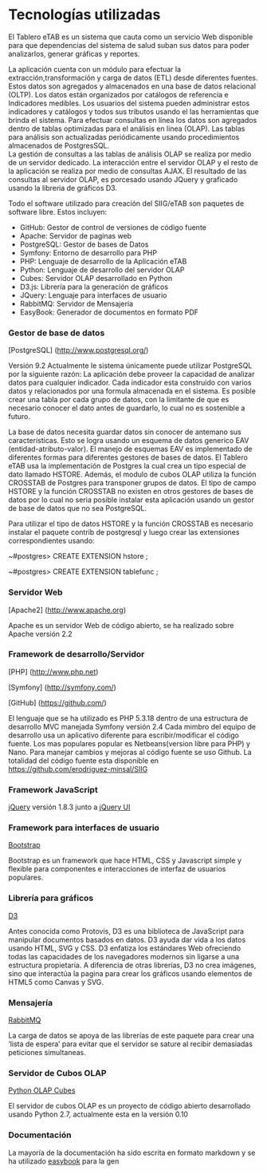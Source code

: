 #  Tecnologías utilizadas

El Tablero eTAB es un sistema que cauta como un servicio Web disponible para que dependencias del sistema de salud suban sus datos para poder analizarlos, generar gráficas y reportes. 

La aplicación cuenta con un módulo para efectuar la extracción,transformación y carga de datos (ETL) desde diferentes fuentes. Estos datos son agregados y almacenados en una base de datos relacional (OLTP). Los datos están organizados por catálogos de referencia e Indicadores medibles. Los usuarios del sistema pueden administrar estos indicadores y catálogos y todos sus tributos usando el las herramientas que brinda el sistema.
Para efectuar consultas en línea los datos son agregados dentro de tablas optimizadas para el análisis en linea (OLAP). 
Las tablas para análisis son actualizadas periódicamente usando procedimientos almacenados de PostgresSQL.  
La gestión de consultas a las tablas de análisis OLAP se realiza por medio de un servidor dedicado. 
La interacción entre el servidor OLAP y el resto de la aplicación se realiza por medio de consultas AJAX. 
El resultado de las consultas al servidor OLAP, es porcesado usando JQuery y graficado usando la libreria de gráficos D3.  

Todo el software utilizado para creación del SIIG/eTAB son paquetes de software libre.
Estos incluyen:

* GitHub: Gestor de control de versiones de código fuente
* Apache: Servidor de paginas web
* PostgreSQL: Gestor de bases de Datos
* Symfony: Entorno de desarrollo para PHP
* PHP: Lenguaje de desarrollo de la Aplicación eTAB
* Python: Lenguaje de desarrollo del servidor OLAP
* Cubes: Servidor OLAP desarrollado en Python
* D3.js: Librería para la generación de gráficos
* JQuery: Lenguaje para interfaces de usuario
* RabbitMQ: Servidor de Mensajería
* EasyBook: Generador de documentos en formato PDF

### Gestor de base de datos
[PostgreSQL] (http://www.postgresql.org/)

Versión 9.2
Actualmente le sistema únicamente puede utilizar PostgreSQL por la siguiente razón: 
La aplicación debe proveer la capacidad de analizar datos para cualquier indicador. Cada indicador esta construido con varios datos y relacionados por una formula almacenada en el sistema.  Es posible crear una tabla por cada grupo de datos, con la limitante de que es necesario conocer el dato antes de guardarlo, lo cual no es sostenible a futuro. 

La base de datos necesita guardar datos sin conocer de antemano sus características.  Esto se logra usando un esquema de datos generico EAV (entidad-atributo-valor). El manejo de esquemas EAV es implementado de diferentes formas para diferentes gestores de bases de datos. El Tablero eTAB usa la implementación de Postgres la cual crea un tipo especial de dato llamado HSTORE. Además, el modulo de cubos OLAP utiliza la función CROSSTAB de Postgres para transponer grupos de datos.   El tipo de campo HSTORE y la función CROSSTAB no existen en otros gestores de bases de datos por lo cual no seria posible instalar esta aplicación usando un gestor de base de datos que no sea PostgreSQL. 

Para utilizar el tipo de datos HSTORE y la función CROSSTAB es necesario instalar el paquete contrib de postgresql y luego crear las extensiones correspondientes usando:

~#postgres> CREATE EXTENSION hstore ;

~#postgres> CREATE EXTENSION tablefunc ;

### Servidor Web
[Apache2] (http://www.apache.org)

Apache es un servidor Web de código abierto, se ha realizado sobre Apache versión 2.2

### Framework de desarrollo/Servidor
[PHP] (http://www.php.net)

[Symfony] (http://symfony.com/)

[GitHub] (https://github.com/)

El lenguaje que se ha utilizado es PHP 5.3.18 dentro de una estructura de desarrollo MVC manejada  Symfony versión 2.4
Cada mimbro del equipo de desarrollo usa un aplicativo diferente para escribir/modificar el código fuente. Los mas populares popular es Netbeans(version libre para PHP) y Nano. 
Para manejar cambios y mejoras al código fuente se uso Github. La totalidad  del código fuente esta disponible en https://github.com/erodriguez-minsal/SIIG
### Framework JavaScript
[jQuery](http://jquery.com/) versión 1.8.3 junto a [jQuery UI](http://jqueryui.com/)

### Framework para interfaces de usuario
[Bootstrap](http://twitter.github.com/bootstrap/)

Bootstrap es un framework que hace HTML, CSS y Javascript simple y flexible para componentes e interacciones de interfaz de usuarios populares.

### Librería para gráficos
[D3](http://d3js.org/) 

Antes conocida como Protovis, D3 es una biblioteca de JavaScript para manipular documentos basados en datos. D3 ayuda dar vida a los datos usando HTML, SVG y CSS. D3 enfatiza los estándares Web ofreciendo todas las capacidades de los navegadores modernos sin ligarse a una estructura propietaria.
A diferencia  de otras librerías, D3 no crea imágenes, sino que interactúa la pagina para crear los gráficos usando elementos de HTML5 como Canvas y SVG.

### Mensajería
[RabbitMQ](http://www.rabbitmq.com/)

La carga de datos se apoya de las librerías de este paquete para crear una ‘lista de espera’ para evitar que  el servidor se sature al recibir demasiadas peticiones simultaneas.  

### Servidor de Cubos OLAP
[Python OLAP Cubes](http://packages.python.org/cubes/)

El servidor de cubos OLAP es un proyecto de código abierto desarrollado usando Python 2.7, actualmente esta en la versión 0.10

### Documentación
La mayoría de la documentación ha sido escrita en formato markdown y se ha utilizado [easybook](http://easybook-project.org/) para la gen
